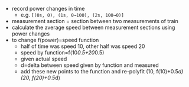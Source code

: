 - record power changes in time
  - e.g. `[(0s, 0), (1s, 0→100), (2s, 100→0)]`
- measurement section = section between two measurements of train
- calculate the average speed between measurement sections using power changes
- to change f(power)=speed function
  - half of time was speed 10, other half was speed 20
  - speed by function=f(10*0.5+20*0.5)
  - given actual speed
  - d=delta between speed given by function and measured
  - add these new points to the function and re-polyfit (10, f(10)+0.5*d) (20, f(20)+0.5*d)
